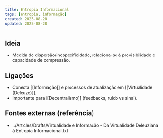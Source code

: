 ```yaml
---
title: Entropia Informacional
tags: [entropia, informação]
created: 2025-08-28
updated: 2025-08-28
---
```


## Ideia
- Medida de dispersão/inespecificidade; relaciona-se à previsibilidade e capacidade de compressão.

## Ligações
- Conecta [[Informação]] e processos de atualização em [[Virtualidade (Deleuze)]].
- Importante para [[Decentralismo]] (feedbacks, ruído vs sinal).

## Fontes externas (referência)
- ../Articles/Drafts/Virtualidade e Informação - Da Virtualidade Deleuziana à Entropia Informacional.txt


